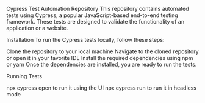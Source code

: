 Cypress Test Automation Repository
This repository contains automated tests using Cypress, a popular JavaScript-based end-to-end testing framework. These tests are designed to validate the functionality of an application or a website.

Installation
To run the Cypress tests locally, follow these steps:

Clone the repository to your local machine
Navigate to the cloned repository or open it in your favorite IDE
Install the required dependencies using npm or yarn
Once the dependencies are installed, you are ready to run the tests.

Running Tests

npx cypress open to run it using the UI
npx cypress run to run it in headless mode
